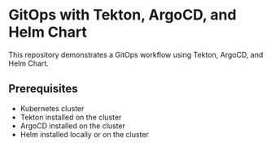 # GitOps with Tekton, ArgoCD, and Helm Chart

This repository demonstrates a GitOps workflow using Tekton, ArgoCD, and Helm Chart.

## Prerequisites
- Kubernetes cluster
- Tekton installed on the cluster
- ArgoCD installed on the cluster
- Helm installed locally or on the cluster
